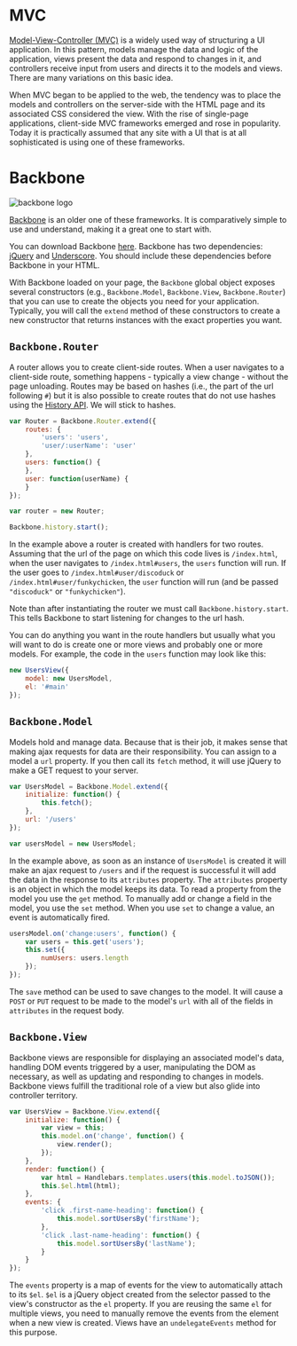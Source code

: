 # MVC

<a href="https://en.wikipedia.org/wiki/Model%E2%80%93view%E2%80%93controller">Model-View-Controller (MVC)</a> is a widely used way of structuring a UI application. In this pattern, models manage the data and logic of the application, views present the data and respond to changes in it, and controllers receive input from users and directs it to the models and views. There are many variations on this basic idea.

When MVC began to be applied to the web, the tendency was to place the models and controllers on the server-side with the HTML page and its associated CSS considered the view. With the rise of single-page applications, client-side MVC frameworks emerged and rose in popularity. Today it is practically assumed that any site with a UI that is at all sophisticated is using one of these frameworks.

# Backbone

![backbone logo](http://backbonejs.org/docs/images/backbone.png)

<a href="http://backbonejs.org/">Backbone</a> is an older one of these frameworks. It is comparatively simple to use and understand, making it a great one to start with.

You can download Backbone <a href="http://backbonejs.org/backbone-min.js">here</a>. Backbone has two dependencies: <a href="https://code.jquery.com/jquery-3.1.0.min.js">jQuery</a> and <a href="http://underscorejs.org/underscore-min.js">Underscore</a>. You should include these dependencies before Backbone in your HTML.

With Backbone loaded on your page, the `Backbone` global object exposes several constructors (e.g., `Backbone.Model`, `Backbone.View`, `Backbone.Router`) that you can use to create the objects you need for your application. Typically, you will call the `extend` method of these constructors to create a new constructor that returns instances with the exact properties you want.

## `Backbone.Router`

A router allows you to create client-side routes. When a user navigates to a client-side route, something happens - typically a view change - without the page unloading. Routes may be based on hashes (i.e., the part of the url following `#`) but it is also possible to create routes that do not use hashes using the <a href="https://developer.mozilla.org/en/docs/Web/API/History">History API</a>. We will stick to hashes.

```js
var Router = Backbone.Router.extend({
    routes: {
        'users': 'users',
        'user/:userName': 'user'
    },
    users: function() {
    },
    user: function(userName) {
    }
});

var router = new Router;

Backbone.history.start();
```

In the example above a router is created with handlers for two routes. Assuming that the url of the page on which this code lives is `/index.html`, when the user navigates to `/index.html#users`, the `users` function will run. If the user goes to `/index.html#user/discoduck` or `/index.html#user/funkychicken`, the `user` function will run (and be passed `"discoduck"` or `"funkychicken"`).

Note than after instantiating the router we must call `Backbone.history.start`. This tells Backbone to start listening for changes to the url hash.

You can do anything you want in the route handlers but usually what you will want to do is create one or more views and probably one or more models. For example, the code in the `users` function may look like this:

```js
new UsersView({
    model: new UsersModel,
    el: '#main'
});
```

## `Backbone.Model`

Models hold and manage data. Because that is their job, it makes sense that
making ajax requests for data are their responsibility. You can assign to a model a `url` property. If you then call its `fetch` method, it will use jQuery to make a GET request to your server.

```js
var UsersModel = Backbone.Model.extend({
    initialize: function() {
        this.fetch();
    },
    url: '/users'
});

var usersModel = new UsersModel;
```

In the example above, as soon as an instance of `UsersModel` is created it will make an ajax request to `/users` and if the request is successful it will add the data in the response to its `attributes` property. The `attributes` property is an object in which the model keeps its data. To read a property from the model you use the `get` method. To manually add or change a field in the model, you use the `set` method. When you use `set` to change a value, an event is automatically fired.

```js
usersModel.on('change:users', function() {
    var users = this.get('users');
    this.set({
        numUsers: users.length
    });
});
```

The `save` method can be used to save changes to the model. It will cause a `POST` or `PUT` request to be made to the model's `url` with all of the fields in `attributes` in the request body.

## `Backbone.View`

Backbone views are responsible for displaying an associated model's data, handling DOM events triggered by a user, manipulating the DOM as necessary, as well as updating and responding to changes in models. Backbone views fulfill the traditional role of a view but also glide into controller territory.

```js
var UsersView = Backbone.View.extend({
    initialize: function() {
        var view = this;
        this.model.on('change', function() {
            view.render();
        });
    },
    render: function() {
        var html = Handlebars.templates.users(this.model.toJSON());
        this.$el.html(html);
    },
    events: {
        'click .first-name-heading': function() {
            this.model.sortUsersBy('firstName');
        },
        'click .last-name-heading': function() {
            this.model.sortUsersBy('lastName');
        }
    }
});
```

The `events` property is a map of events for the view to automatically attach to its `$el`. `$el` is a jQuery object created from the selector passed to the view's constructor as the `el` property. If you are reusing the same `el` for multiple views, you need to manually remove the events from the element when a new view is created. Views have an `undelegateEvents` method for this purpose.
